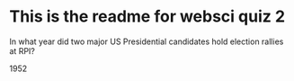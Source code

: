 # This is the readme for websci quiz 2 

In what year did two major US Presidential candidates hold election rallies at RPI?

1952